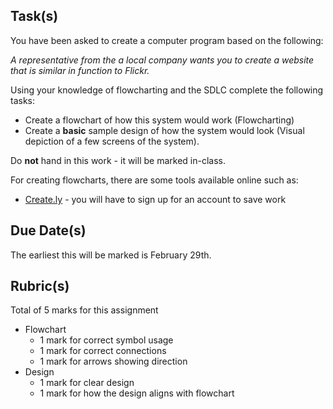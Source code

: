 Task(s)
-------

You have been asked to create a computer program based on the following:

_A representative from the a local company wants you to create a website that is similar in function to Flickr._

Using your knowledge of flowcharting and the SDLC complete the following tasks:
* Create a flowchart of how this system would work (Flowcharting)
* Create a **basic** sample design of how the system would look (Visual depiction of a few screens of the system).

Do **not** hand in this work - it will be marked in-class.

For creating flowcharts, there are some tools available online such as:
* [Create.ly](http://creately.com/tour) - you will have to sign up for an account to save work


Due Date(s)
-----------
The earliest this will be marked is February 29th.

Rubric(s)
---------
Total of 5 marks for this assignment

- Flowchart
  - 1 mark for correct symbol usage
  - 1 mark for correct connections
  - 1 mark for arrows showing direction
- Design
  - 1 mark for clear design
  - 1 mark for how the design aligns with flowchart
